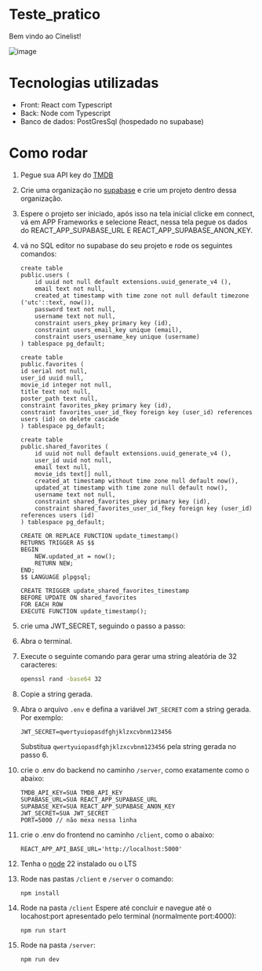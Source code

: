 ﻿# Teste_pratico

Bem vindo ao Cinelist!

![image](https://github.com/user-attachments/assets/f8d7b762-6fc7-4f89-9638-ce48a81b5725)

# Tecnologias utilizadas

- Front: React com Typescript
- Back: Node com Typescript
- Banco de dados: PostGresSql (hospedado no supabase)

# Como rodar

1. Pegue sua API key do [TMDB](https://developer.themoviedb.org/reference/intro/getting-started)
2. Crie uma organização no [supabase](https://supabase.com) e crie um projeto dentro dessa organização.
3. Espere o projeto ser iniciado, após isso na tela inicial clicke em connect, vá em APP Frameworks e selecione React, nessa tela pegue os dados do REACT_APP_SUPABASE_URL E REACT_APP_SUPABASE_ANON_KEY.

4. vá no SQL editor no supabase do seu projeto e rode os seguintes comandos:

   ```
   create table
   public.users (
       id uuid not null default extensions.uuid_generate_v4 (),
       email text not null,
       created_at timestamp with time zone not null default timezone ('utc'::text, now()),
       password text not null,
       username text not null,
       constraint users_pkey primary key (id),
       constraint users_email_key unique (email),
       constraint users_username_key unique (username)
   ) tablespace pg_default;

   create table
   public.favorites (
   id serial not null,
   user_id uuid null,
   movie_id integer not null,
   title text not null,
   poster_path text null,
   constraint favorites_pkey primary key (id),
   constraint favorites_user_id_fkey foreign key (user_id) references users (id) on delete cascade
   ) tablespace pg_default;

   create table
   public.shared_favorites (
       id uuid not null default extensions.uuid_generate_v4 (),
       user_id uuid not null,
       email text null,
       movie_ids text[] null,
       created_at timestamp without time zone null default now(),
       updated_at timestamp with time zone null default now(),
       username text not null,
       constraint shared_favorites_pkey primary key (id),
       constraint shared_favorites_user_id_fkey foreign key (user_id) references users (id)
   ) tablespace pg_default;

   CREATE OR REPLACE FUNCTION update_timestamp()
   RETURNS TRIGGER AS $$
   BEGIN
       NEW.updated_at = now();
       RETURN NEW;
   END;
   $$ LANGUAGE plpgsql;

   CREATE TRIGGER update_shared_favorites_timestamp
   BEFORE UPDATE ON shared_favorites
   FOR EACH ROW
   EXECUTE FUNCTION update_timestamp();

   ```

5. crie uma JWT_SECRET, seguindo o passo a passo:
6. Abra o terminal.
7. Execute o seguinte comando para gerar uma string aleatória de 32 caracteres:

   ```sh
   openssl rand -base64 32
   ```

8. Copie a string gerada.
9. Abra o arquivo `.env` e defina a variável `JWT_SECRET` com a string gerada. Por exemplo:

   ```properties
   JWT_SECRET=qwertyuiopasdfghjklzxcvbnm123456
   ```

   Substitua `qwertyuiopasdfghjklzxcvbnm123456` pela string gerada no passo 6.

10. crie o .env do backend no caminho `/server`, como exatamente como o abaixo:

    ```.env
    TMDB_API_KEY=SUA TMDB_API_KEY
    SUPABASE_URL=SUA REACT_APP_SUPABASE_URL
    SUPABASE_KEY=SUA REACT_APP_SUPABASE_ANON_KEY
    JWT_SECRET=SUA JWT_SECRET
    PORT=5000 // não mexa nessa linha
    ```

11. crie o .env do frontend no caminho `/client`, como o abaixo:

    ```.env
    REACT_APP_API_BASE_URL='http://localhost:5000'
    ```

12. Tenha o [node](https://nodejs.org/pt) 22 instalado ou o LTS

13. Rode nas pastas `/client` e `/server` o comando:

    ```
    npm install
    ```

14. Rode na pasta `/client` Espere até concluir e navegue até o locahost:port apresentado pelo terminal (normalmente port:4000):

    ```
    npm run start
    ```

15. Rode na pasta `/server`:
    ```
    npm run dev
    ```
